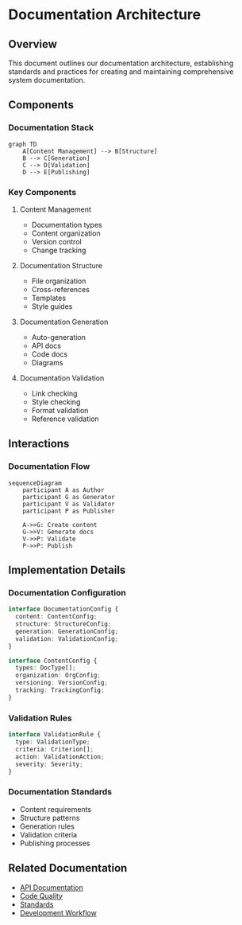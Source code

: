 # Documentation Architecture

## Overview

This document outlines our documentation architecture, establishing standards and practices for creating and maintaining comprehensive system documentation.

## Components

### Documentation Stack
```mermaid
graph TD
    A[Content Management] --> B[Structure]
    B --> C[Generation]
    C --> D[Validation]
    D --> E[Publishing]
```

### Key Components
1. Content Management
   - Documentation types
   - Content organization
   - Version control
   - Change tracking

2. Documentation Structure
   - File organization
   - Cross-references
   - Templates
   - Style guides

3. Documentation Generation
   - Auto-generation
   - API docs
   - Code docs
   - Diagrams

4. Documentation Validation
   - Link checking
   - Style checking
   - Format validation
   - Reference validation

## Interactions

### Documentation Flow
```mermaid
sequenceDiagram
    participant A as Author
    participant G as Generator
    participant V as Validator
    participant P as Publisher
    
    A->>G: Create content
    G->>V: Generate docs
    V->>P: Validate
    P->>P: Publish
```

## Implementation Details

### Documentation Configuration
```typescript
interface DocumentationConfig {
  content: ContentConfig;
  structure: StructureConfig;
  generation: GenerationConfig;
  validation: ValidationConfig;
}

interface ContentConfig {
  types: DocType[];
  organization: OrgConfig;
  versioning: VersionConfig;
  tracking: TrackingConfig;
}
```

### Validation Rules
```typescript
interface ValidationRule {
  type: ValidationType;
  criteria: Criterion[];
  action: ValidationAction;
  severity: Severity;
}
```

### Documentation Standards
- Content requirements
- Structure patterns
- Generation rules
- Validation criteria
- Publishing processes

## Related Documentation
- [API Documentation](../system/api.md)
- [Code Quality](../system/code-quality.md)
- [Standards](../system/standards.md)
- [Development Workflow](./development-workflow.md)

